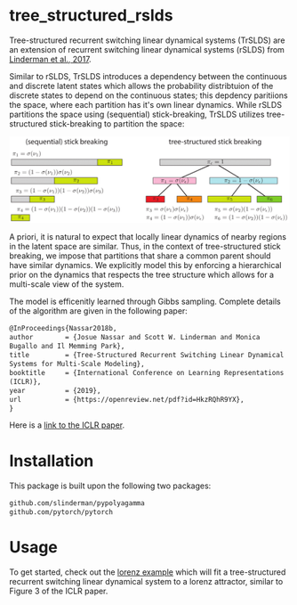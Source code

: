 # tree_structured_rslds
Tree-structured recurrent switching linear dynamical systems (TrSLDS) are an extension of recurrent switching linear dynamical systems (rSLDS) from [Linderman et al., 2017](http://proceedings.mlr.press/v54/linderman17a/linderman17a.pdf).

Similar to rSLDS, TrSLDS introduces a dependency between the continuous and discrete latent states which allows the probability distribtuion of the discrete states to depend on the continuous states; this depdency paritiions the space, where each partition has it's own linear dynamics. While rSLDS partitions the space using (sequential) stick-breaking, TrSLDS utilizes tree-structured stick-breaking to partition the space:

![Stick-breaking](/aux/stick_breaking_tree.png)

A priori, it is natural to expect that locally linear dynamics of nearby regions in the latent space are similar. Thus,
in the context of tree-structured stick breaking, we impose that partitions that share a common parent
should have similar dynamics. We explicitly model this by enforcing a hierarchical prior on the dynamics that respects the tree structure which allows for a multi-scale view of the system. 
      
The model is efficenitly learned through Gibbs sampling. Complete details of the algorithm are given in the following paper:
````
@InProceedings{Nassar2018b,
author        = {Josue Nassar and Scott W. Linderman and Monica Bugallo and Il Memming Park},
title         = {Tree-Structured Recurrent Switching Linear Dynamical Systems for Multi-Scale Modeling},
booktitle     = {International Conference on Learning Representations (ICLR)},
year          = {2019},
url           = {https://openreview.net/pdf?id=HkzRQhR9YX},
}
````

Here is a [link to the ICLR paper](https://openreview.net/pdf?id=HkzRQhR9YX).

# Installation
This package is built upon the following two packages:
````
github.com/slinderman/pypolyagamma
github.com/pytorch/pytorch
````

# Usage
To get started, check out the [lorenz example](/examples/lorenz.py) which will fit a tree-structured recurrent switching linear dynamical system to a lorenz attractor, similar to Figure 3 of the ICLR paper.
